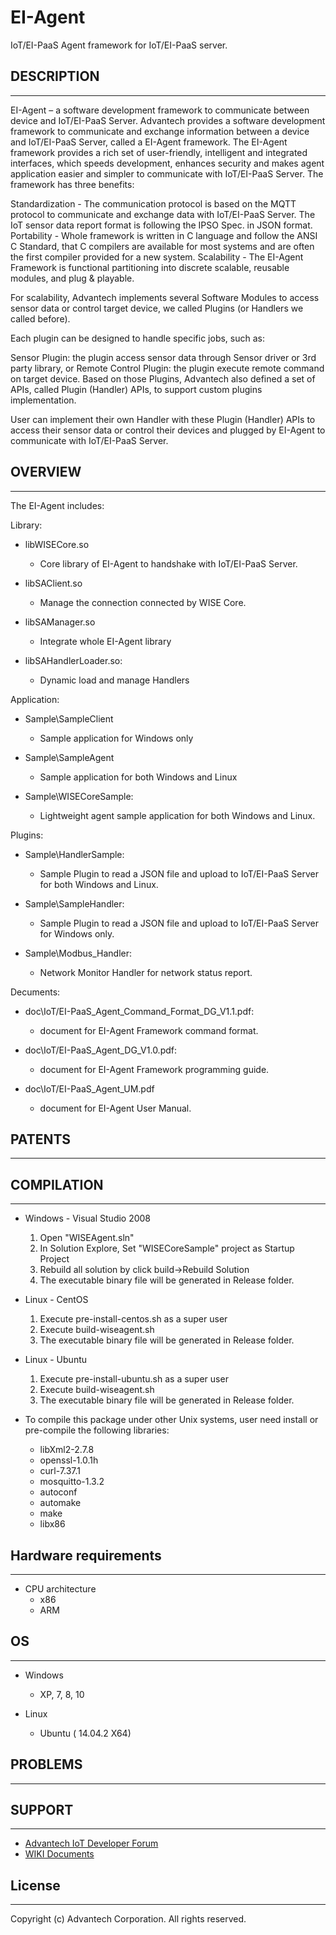 # EI-Agent
IoT/EI-PaaS Agent framework for IoT/EI-PaaS server.

## DESCRIPTION
----

EI-Agent – a software development framework to communicate between device and IoT/EI-PaaS Server.
Advantech provides a software development framework to communicate and exchange information between a device and IoT/EI-PaaS Server, called a EI-Agent framework.
The EI-Agent framework provides a rich set of user-friendly, intelligent and integrated interfaces, which speeds development, enhances security and makes agent application easier and simpler to communicate with IoT/EI-PaaS Server.
The framework has three benefits:

Standardization - The communication protocol is based on the MQTT protocol to communicate and exchange data with IoT/EI-PaaS Server. The IoT sensor data report format is following the IPSO Spec. in JSON format.
Portability - Whole framework is written in C language and follow the ANSI C Standard, that C compilers are available for most systems and are often the first compiler provided for a new system.
Scalability - The EI-Agent Framework is functional partitioning into discrete scalable, reusable modules, and plug & playable.

For scalability, Advantech implements several Software Modules to access sensor data or control target device, we called Plugins (or Handlers we called before).

Each plugin can be designed to handle specific jobs, such as:

Sensor Plugin: the plugin access sensor data through Sensor driver or 3rd party library, or
Remote Control Plugin:  the plugin execute remote command on target device.
Based on those Plugins, Advantech also defined a set of APIs, called Plugin (Handler) APIs, to support custom plugins implementation.

User can implement their own Handler with these Plugin (Handler) APIs to access their sensor data or control their devices and plugged by EI-Agent to communicate with IoT/EI-PaaS Server.

## OVERVIEW
----

 The EI-Agent includes:
 
 Library:
  * libWISECore.so
	- Core library of EI-Agent to handshake with IoT/EI-PaaS Server.
 
  * libSAClient.so
    - Manage the connection connected by WISE Core.
	 
  * libSAManager.so
    - Integrate whole EI-Agent library
	 
  * libSAHandlerLoader.so:
    - Dynamic load and manage Handlers

Application:     
  * Sample\SampleClient
    - Sample application for Windows only
     
  * Sample\SampleAgent
    - Sample application for both Windows and Linux
    
  * Sample\WISECoreSample:
    - Lightweight agent sample application for both Windows and Linux.
     
Plugins:
 * Sample\HandlerSample:
   - Sample Plugin to read a JSON file and upload to IoT/EI-PaaS Server for both Windows and Linux.

 * Sample\SampleHandler:
   - Sample Plugin to read a JSON file and upload to IoT/EI-PaaS Server for Windows only.
	 
 * Sample\Modbus_Handler:
   - Network Monitor Handler for network status report.
	 
Decuments:
 * doc\IoT/EI-PaaS_Agent_Command_Format_DG_V1.1.pdf:
   - document for EI-Agent Framework command format.
	 
 * doc\IoT/EI-PaaS_Agent_DG_V1.0.pdf:
   - document for EI-Agent Framework programming guide.
	 
 * doc\IoT/EI-PaaS_Agent_UM.pdf
   - document for EI-Agent User Manual. 
	 
## PATENTS
----

## COMPILATION
----
 * Windows - Visual Studio 2008 
   1. Open "WISEAgent.sln"
   2. In Solution Explore, Set "WISECoreSample" project as Startup Project
   3. Rebuild all solution by click build->Rebuild Solution
   4. The executable binary file will be generated in Release folder. 
   
 * Linux - CentOS
   1. Execute pre-install-centos.sh as a super user 
   2. Execute build-wiseagent.sh
   3. The executable binary file will be generated in Release folder. 
   
 * Linux - Ubuntu
   1. Execute pre-install-ubuntu.sh as a super user 
   2. Execute build-wiseagent.sh
   3. The executable binary file will be generated in Release folder. 
  
 * To compile this package under other Unix systems, user need install or pre-compile the following libraries:
   - libXml2-2.7.8
   - openssl-1.0.1h
   - curl-7.37.1
   - mosquitto-1.3.2
   - autoconf
   - automake
   - make
   - libx86 
   
## Hardware requirements
----

* CPU architecture
  - x86
  - ARM
 
## OS
----

 * Windows
   - XP, 7, 8, 10

 * Linux
   - Ubuntu ( 14.04.2 X64)
 
## PROBLEMS
----

## SUPPORT
----

 * [Advantech IoT Developer Forum](http://iotforum.advantech.com/)
 * [WIKI Documents](http://ess-wiki.advantech.com.tw/view/WISE-PaaS_2.0)
 
## License
----

Copyright (c) Advantech Corporation. All rights reserved.

